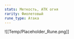```yaml
---
stats: Меткость, АТК огня
rarity: Фиолетовый
rune_type: Атака
---
```

![[Temp/Placeholder_Rune.png]]
